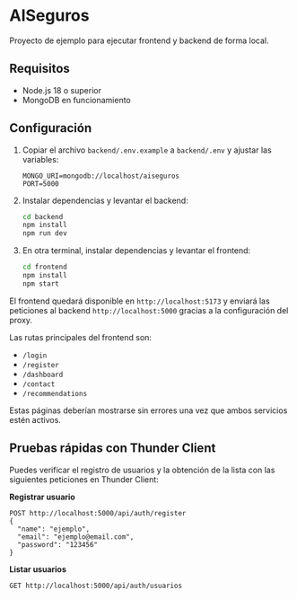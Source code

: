 # AISeguros

Proyecto de ejemplo para ejecutar frontend y backend de forma local.

## Requisitos
- Node.js 18 o superior
- MongoDB en funcionamiento

## Configuración
1. Copiar el archivo `backend/.env.example` a `backend/.env` y ajustar las variables:
   ```
   MONGO_URI=mongodb://localhost/aiseguros
   PORT=5000
   ```
2. Instalar dependencias y levantar el backend:
   ```bash
   cd backend
   npm install
   npm run dev
   ```
3. En otra terminal, instalar dependencias y levantar el frontend:
   ```bash
   cd frontend
   npm install
   npm start
   ```

El frontend quedará disponible en `http://localhost:5173` y enviará las peticiones al backend `http://localhost:5000` gracias a la configuración del proxy.

Las rutas principales del frontend son:
- `/login`
- `/register`
- `/dashboard`
- `/contact`
- `/recommendations`

Estas páginas deberían mostrarse sin errores una vez que ambos servicios estén activos.

## Pruebas rápidas con Thunder Client

Puedes verificar el registro de usuarios y la obtención de la lista con las siguientes peticiones en Thunder Client:

**Registrar usuario**

```
POST http://localhost:5000/api/auth/register
{
  "name": "ejemplo",
  "email": "ejemplo@email.com",
  "password": "123456"
}
```

**Listar usuarios**

```
GET http://localhost:5000/api/auth/usuarios
```
